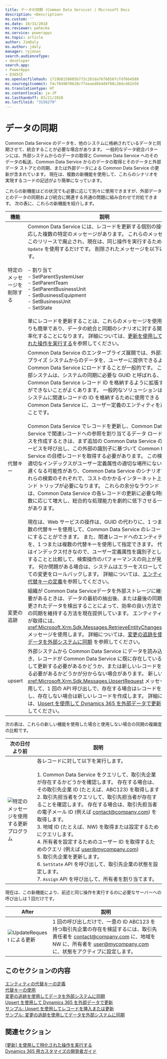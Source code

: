 ```yaml
---
title: データの同期 (Common Data Service) | Microsoft Docs
description: <Description>
ms.custom: ''
ms.date: 10/31/2018
ms.reviewer: pehecke
ms.service: powerapps
ms.topic: article
author: JimDaly
ms.author: jdaly
manager: ryjones
search.audienceType:
- developer
search.app:
- PowerApps
- D365CE
ms.openlocfilehash: 1719b8150605b773c201da76f68567cfdf664588
ms.sourcegitcommit: f4cf849070628cf7eeaed6b4d4f08c20dcd02e58
ms.translationtype: HT
ms.contentlocale: ja-JP
ms.lasthandoff: 03/21/2020
ms.locfileid: "3156279"
---
```

# <a name="data-synchronization"></a>データの同期

Common Data Service のデータを、他のシステムに格納されているデータと同期させて、統合することが必要な場合があります。 一般的なデータ統合パターンには、外部システムからのデータの取得と Common Data Service へのそのデータの転送、Common Data Service からのデータの取得とそのデータと外部データ ストアとの同期、または外部データによる Common Data Service の更新が含まれています。 現在は、複数の新機能を使用して、これらのシナリオを実現するコードの記述がより簡単になっています。  

 これらの新機能はどの状況でも必要に応じて別々に使用できますが、外部データとのデータの同期および統合に関連する共通の問題に組み合わせで対処できます。 次の表に、これらの新機能を紹介します。  


|            機能            |                                                                                                                                                                                                                                                                                                                                                                                                                                                                                                                                                                                                                                                                                                                                                                                                                                                                                                                                                                                                                                                                                                                                                          説明                                                                                                                                                                                                                                                                                                                                                                                                                                                                                                                                                                                                                                                                                                                                                                                                                                                                                                                                                                                                                                                                                                                                                          |
|-------------------------------|-------------------------------------------------------------------------------------------------------------------------------------------------------------------------------------------------------------------------------------------------------------------------------------------------------------------------------------------------------------------------------------------------------------------------------------------------------------------------------------------------------------------------------------------------------------------------------------------------------------------------------------------------------------------------------------------------------------------------------------------------------------------------------------------------------------------------------------------------------------------------------------------------------------------------------------------------------------------------------------------------------------------------------------------------------------------------------------------------------------------------------------------------------------------------------------------------------------------------------------------------------------------------------------------------------------------------------------------------------------------------------------------------------------------------------------------------------------------------------------------------------------------------------------------------------------------------------------------------------------------------------------------------------------------------------------------------------------------------------------------------------------------------------------------------------------------------------------------------------------------------------------------------------------------------------------------------------------------------------------------------------------------------------------------------------------------------------------------------------------------------------------------------------------------------------------------------------------------------------------------------------------------------------------------------------------------------------|
| 特定のメッセージを削除する |                                                                                                                                                                                                                                                                                                                                                                                                                                                                                                                                                                                                                                                                                                                                       Common Data Service には、レコードを更新する個別の操作に対応した複数の特定のメッセージがあります。 これらのメッセージはこのリリースで廃止され、現在は、同じ操作を実行するために `Update` を使用するだけです。 削除されたメッセージを以下に示します。<br /><br /> -   割り当て<br />-   SetParentSystemUser<br />-   SetParentTeam<br />-   SetParentBusinessUnit<br />-   SetBusinessEquipment<br />-   SetBusinessUnit<br />-   SetState<br /><br /> 単にレコードを更新することは、これらのメッセージを使用するよりも簡単であり、データの統合と同期のシナリオに対する開発を効率化することになります。 詳細については、[更新を使用して特化された操作を実行する](/dynamics365/customer-engagement/developer/org-service/perform-specialized-operations-using-update)を参照してください。                                                                                                                                                                                                                                                                                                                                                                                                                                                                                                                                                                                                                                                                                                                                        |
|        代替キー         | Common Data Service のエンタープライズ展開では、外部エンタープライズ システムからのデータを、ユーザーに提供できるように、Common Data Service にロードすることが一般的です。 これら外部システムは、システムの同期に必要な GUID と呼ばれる、Common Data Service レコード ID を格納するように拡張することができないことがよくあります。 一般的なソリューションは、外部システムに関連レコードの ID を格納するために使用できる Common Data Service に、ユーザー定義のエンティティを追加することです。<br /><br /> Common Data Service でレコードを更新し、Common Data Service で関連レコードへの参照を割り当てるデータ ロード プロセスを作成するときは、まず追加の Common Data Service の Web サービスを呼び出し、この外部の識別子に基づいて Common Data Service の目標レコードを取得する必要があります。 この検索は、適切なインデックスがユーザー定義属性の適切な場所にない場合は遅くなる可能性があり、Common Data Service のシナリオでは、これらの検索のそれぞれで、コストのかかるインターネット上のラウンド トリップが必要になります。 これらの余分なラウンド トリップは、Common Data Service の各レコードの更新に必要な時間の桁数に応じて増大し、総合的な処理能力を劇的に低下させる一可能性があります。<br /><br /> 現在は、Web サービスの操作は、GUID の代わりに、1 つまたは複数の代替キーを使用して、Common Data Service のレコードを対象にすることができます。 また、関連レコードへのエンティティ参照を、1 つまたは複数の代替キーを使用して指定できます。 代替キーはインデックス付きなので、ユーザー定義属性を識別子として追加することと比較して、検索操作のパフォーマンスの向上が見られます。 何か問題がある場合は、システムはエラーをスローして、すべての変更をロールバックします。 詳細については、[エンティティの代替キーの定義](define-alternate-keys-entity.md)を参照してください。 |
|        変更の追跡        |                                                                                                                                                                                                                                                                                                                                                                                                                                                                                                                                                                                                                                                                                                                                                                                                                                                                         組織が Common Data Serviceデータを外部ストレージに維持する必要があるときは、データの最初の抽出後、または最後の同期後に変更されたデータを検出することによって、効率の良い方法でデータの同期を維持する方法を現在提供しています。 エンティティの変更が取得には、<xref:Microsoft.Xrm.Sdk.Messages.RetrieveEntityChangesRequest> メッセージを使用します。 詳細については、[変更の追跡を使用してデータを外部システムに同期](use-change-tracking-synchronize-data-external-systems.md) を参照してください。                                                                                                                                                                                                                                                                                                                                                                                                                                                                                                                                                                                                                                                                                                                                                                                                                                                                          |
|            upsert             |                                                                                                                                                                                                                                                                                                                                                                                                                                                                                                                                                                                                                                                                                                                                                                                                                                                 外部システムから Common Data Service にデータを読み込むとき、レコードが Common Data Service に既に存在しているか、そして更新する必要があるかどうか、または新しいレコードを作成する必要があるかどうかが分からない場合があります。 新しい <xref:Microsoft.Xrm.Sdk.Messages.UpsertRequest> メッセージを使用して、1 回の API 呼び出しで、存在する場合はレコードを更新し、存在しない場合は新しいレコードを作成します。 詳細については、[Upsert を使用して Dynamics 365 を外部データで更新](use-upsert-insert-update-record.md)を参照してください。                                                                                                                                                                                                                                                                                                                                                                                                                                                                                                                                                                                                                                                                                                                                                                                                                                                  |

 次の表は、これらの新しい機能を使用した場合と使用しない場合の同期の複雑度の比較です。  


|                                                       次の日付より前                                                        |                                                                                                                                                                                                                                                                                                                     説明                                                                                                                                                                                                                                                                                                                      |
|---------------------------------------------------------------------------------------------------------------------|------------------------------------------------------------------------------------------------------------------------------------------------------------------------------------------------------------------------------------------------------------------------------------------------------------------------------------------------------------------------------------------------------------------------------------------------------------------------------------------------------------------------------------------------------------------------------------------------------------------------------------------------------|
| ![特定のメッセージを使用する更新プログラム](media/before-carina-dynamics-crm-2015.png "特定のメッセージを使用する更新プログラム") | 各レコードに対して以下を実行します。<br /><br /> 1.  Common Data Service をクエリして、取引先企業が存在するかどうかを確認します。 存在する場合は、その取引先企業 ID (たとえば、ABC123) を取得します<br />2.  取引先担当者をクエリして、取引先担当者が存在することを確認します。 存在する場合は、取引先担当者の電子メール ID (例えば contact@company.com) を取得します。<br />3.  地域 ID (たとえば、NW) を取得または設定するためにクエリします。<br />4.  所有者を設定するためのユーザー ID を取得するためのクエリ (例えば user@mycompany.com)<br />5.  取引先企業を更新します。<br />6.  `SetState` API を呼び出して、取引先企業の状態を設定します。<br />7.  `Assign` API を呼び出して、所有者を割り当てます。 |

 現在は、この新機能により、前述と同じ操作を実行するのに必要なサーバーへの呼び出しは 1 回だけです。  


|                                                After                                                 |                                                                                                   説明                                                                                                   |
|------------------------------------------------------------------------------------------------------|-----------------------------------------------------------------------------------------------------------------------------------------------------------------------------------------------------------------|
| ![UpdateRequest による更新](media/after-carina-dynamics-crm-2015.png "UpdateRequest による更新") | 1 回の呼び出しだけで、一意の ID ABC123 を持つ取引先企業の存在を検証するには、取引先責任者を contact@company.com に、地域を NW に、所有者を user@mycompany.com に、状態をアクティブに設定します。 |

## <a name="in-this-section"></a>このセクションの内容  
 [エンティティの代替キーの定義](define-alternate-keys-entity.md)<br />
 [代替キーの使用](use-alternate-key-create-record.md)<br />
 [変更の追跡を使用してデータを外部システムに同期](use-change-tracking-synchronize-data-external-systems.md)<br />
 [Upsert を使用して Dynamics 365 を外部データで更新](use-upsert-insert-update-record.md)<br />
 [サンプル: Upsert を使用してレコードを挿入または更新](/dynamics365/customer-engagement/developer/sample-insert-update-record-upsert)<br />
 [サンプル: 変更の追跡を使用してデータを外部システムに同期](/dynamics365/customer-engagement/developer/sample-synchronize-data-external-systems-using-change-tracking)<br /> 

## <a name="related-sections"></a>関連セクション  
 [[更新] を使用して特化された操作を実行する](/dynamics365/customer-engagement/developer/org-service/perform-specialized-operations-using-update)<br /> 
 [Dynamics 365 用カスタマイズの開発者ガイド](/dynamics365/customer-engagement/developer/customize-dev/customize-applications)<br /> 